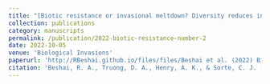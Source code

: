 ```yaml
---
title: "[Biotic resistance or invasional meltdown? Diversity reduces invasibility but not exotic dominance in southern California epibenthic communities.](https://link.springer.com/article/10.1007/s10530-022-02932-1)"
collection: publications
category: manuscripts
permalink: /publication/2022-biotic-resistance-number-2
date: 2022-10-05
venue: 'Biological Invasions'
paperurl: 'http://RBeshai.github.io/files/files/Beshai et al. (2022) Biotic resistance or invasional meltdown - diversity reduces invasibility but not exotic dominance.pdf'
citation: 'Beshai, R. A., Truong, D. A., Henry, A. K., & Sorte, C. J. (2023). Biotic resistance or invasional meltdown? Diversity reduces invasibility but not exotic dominance in southern California epibenthic communities. Biological Invasions, 25(2), 533-549.'
---
```

